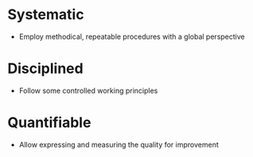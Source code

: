 # Systematic
* Employ methodical, repeatable procedures with a global perspective
# Disciplined
* Follow some controlled working principles
# Quantifiable
* Allow expressing and measuring the quality for improvement
